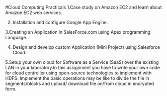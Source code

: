 #Cloud Computing Practicals
1.Case study on Amazon EC2 and learn about Amazon EC2 web services.

2. Installation and configure Google App Engine.
   
3.Creating an Application in SalesForce.com using Apex programming Language.

4. Design and develop custom Application (Mini Project) using Salesforce Cloud.
   
5.Setup your own cloud for Software as a Service (SaaS) over the existing LAN in your laboratory.In this assignment you have to write your own code for cloud controller using open-source technologies to 
implement with HDFS. Implement the basic operations may be like to divide the file in segments/blocks and upload/ download file on/from cloud in encrypted form.
